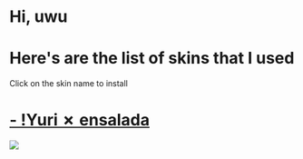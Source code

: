 # Hi, uwu
# Here's are the list of skins that I used
Click on the skin name to install
# [- !Yuri ✗ ensalada](https://s.put.re/6P1296CQ.osk)
![](https://imgur.com/g9pZ7Sj.png)


